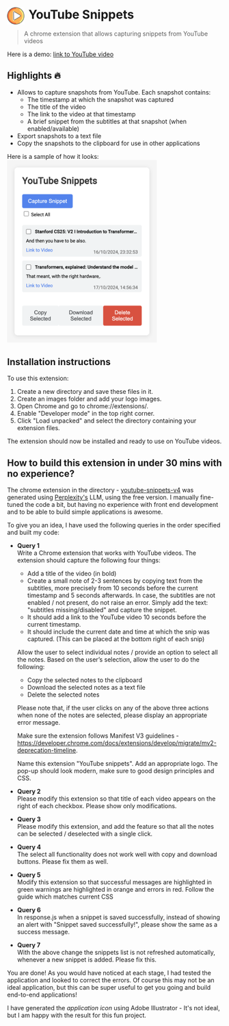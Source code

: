 # <img src="./youtube-snippets-v4/images/icon.svg" width="40" align="left" alt="Icon" style="margin-right: 10px;"> YouTube Snippets

> A chrome extension that allows capturing snippets from YouTube videos

Here is a demo: [link to YouTube video]()

## Highlights 🔥
 - Allows to capture snapshots from YouTube. Each snapshot contains:
   - The timestamp at which the snapshot was captured
   - The title of the video
   - The link to the video at that timestamp
   - A brief snippet from the subtitles at that snapshot (when enabled/available)
 - Export snapshots to a text file
 - Copy the snapshots to the clipboard for use in other applications

Here is a sample of how it looks:\
<img src="sample.png" alt="drawing" width="350px"/>

Installation instructions
-
To use this extension:
1. Create a new directory and save these files in it.
2. Create an images folder and add your logo images.
3. Open Chrome and go to chrome://extensions/.
4. Enable "Developer mode" in the top right corner.
5. Click "Load unpacked" and select the directory containing your extension files.

The extension should now be installed and ready to use on YouTube videos.


How to build this extension in under 30 mins with no experience?
- 
The chrome extension in the directory  - [youtube-snippets-v4](youtube-snippets-v4) was generated using [Perplexity's](www.perplexity.ai) LLM, using the free version. I manually fine-tuned the code a bit, but having no experience with front end development and to be able to build simple applications is awesome.

To give you an idea, I have used the following queries in the order specified and built my code:
- **Query 1**\
Write a Chrome extension that works with YouTube videos. The extension should capture the following four things: 
  - Add a title of the video (in bold) 
  - Create a small note of 2-3 sentences by copying text from the subtitles, more precisely from 10 seconds before the current timestamp and 5 seconds afterwards. In case, the subtitles are not enabled / not present, do not raise an error. Simply add the text: "subtitles missing/disabled" and capture the snippet.
  - It should add a link to the YouTube video 10 seconds before the current timestamp. 
  - It should include the current date and time at which the snip was captured. (This can be placed at the bottom right of each snip)

  Allow the user to select individual notes / provide an option to select all the notes. Based on the user’s selection, allow the user to do the following:
  - Copy the selected notes to the clipboard
  - Download the selected notes as a text file
  - Delete the selected notes

  Please note that, if the user clicks on any of the above three actions when none of the notes are selected, please display an appropriate error message.

  Make sure the extension follows Manifest V3 guidelines - https://developer.chrome.com/docs/extensions/develop/migrate/mv2-deprecation-timeline. 

  Name this extension "YouTube snippets". Add an appropriate logo. The pop-up should look modern, make sure to good design principles and CSS.

- **Query 2**\
Please modify this extension so that title of each video appears on the right of each checkbox. Please show only modifications.

- **Query 3**\
Please modify this extension, and add the feature so that all the notes can be selected / deselected with a single click.

- **Query 4**\
The select all functionality does not work well with copy and download buttons. Please fix them as well.

- **Query 5**\
Modify this extension so that successful messages are highlighted in green warnings are highlighted in orange and errors in red. Follow the guide which matches current CSS

- **Query 6**\
In response.js when a snippet is saved successfully, instead of showing an alert with "Snippet saved successfully!", please show the same as a success message.

- **Query 7**\
With the above change the snippets list is not refreshed automatically, whenever a new snippet is added. Please fix this.

You are done! As you would have noticed at each stage, I had tested the application and looked to correct the errors. Of course this may not be an ideal application, but this can be super useful to get you going and build end-to-end applications!

I have generated the *application icon* using Adobe Illustrator - It's not ideal, but I am happy with the result for this fun project.
